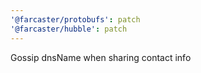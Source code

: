 ```yaml
---
'@farcaster/protobufs': patch
'@farcaster/hubble': patch
---
```


Gossip dnsName when sharing contact info
